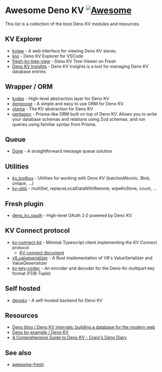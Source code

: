 # Awesome Deno KV [![Awesome](https://awesome.re/badge.svg)](https://awesome.re)

This list is a collection of the best Deno KV modules and resources.

## KV Explorer

- [kview](https://deno.land/x/kview) - A web interface for viewing Deno KV stores.
- [kivi](https://github.com/hashrock/kivi) - Deno KV Explorer for VSCode
- [fresh-kv-tree-view](https://github.com/Octo8080X/fresh-kv-tree-view) - Deno.KV Tree Viewer on Fresh
- [Deno KV Insights](https://github.com/cbinzer/deno-kv-insights) - Deno KV Insights is a tool for managing Deno KV database entries


## Wrapper / ORM

- [kvdex](https://github.com/oliver-oloughlin/kvdex) - High-level abstraction layer for Deno KV
- [dongoose](https://github.com/roonie007/dongoose) - A simple and easy to use ORM for Deno KV.
- [otama](https://github.com/lino-levan/otama) - The KV abstraction for Deno KV
- [pentagon](https://github.com/skoshx/pentagon) - Prisma-like ORM built on top of Deno KV. Allows you to write your database schemas and relations using Zod schemas, and run queries using familiar syntax from Prisma.

## Queue

- [Done](https://github.com/dnl-fm/done) - A straightforward message queue solution

## Utilities

- [kv_toolbox](https://github.com/kitsonk/kv-toolbox) - Utilities for working with Deno KV (batchedAtomic, Blob, unique, ...)
- [kv-utils](https://github.com/cknight/kv-utils) - multiSet, replaceLocalDataWithRemote, wipeKvStore, count, ...


## Fresh plugin

- [deno_kv_oauth](https://github.com/denoland/deno_kv_oauth) - High-level OAuth 2.0 powered by Deno KV.


## KV Connect protocol

- [kv-connect-kit](https://github.com/skymethod/kv-connect-kit) - Minimal Typescript client implementing the KV Connect protocol
  - [KV connect document](https://github.com/denoland/deno/tree/main/ext/kv#kv-connect)
- [v8_valueserializer](https://github.com/denoland/v8_valueserializer) - A Rust implementation of V8's ValueSerializer and ValueDeserializer
- [kv-key-codec](https://github.com/nhrones/kv-key-codec) - An encoder and decoder for the Deno-Kv multipart key format (FDB-Tuple)

## Self hosted

- [denokv](https://github.com/denoland/denokv) - A self-hosted backend for Deno KV

## Resources

- [Deno blog / Deno KV internals: building a database for the modern web](https://deno.com/blog/building-deno-kv)
- [Deno by example / Deno KV](https://examples.deno.land/kv)
- [A Comprehensive Guide to Deno KV - Craig's Deno Diary](https://deno-blog.com/A_Comprehensive_Guide_to_Deno_KV.2023-06-30)

## See also

- [awesome-fresh](https://github.com/uki00a/awesome-fresh)
